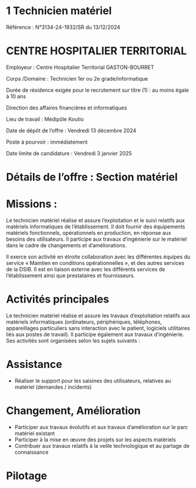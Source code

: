 # 1 Technicien matériel

Référence : N°3134-24-1932/SR du 13/12/2024

# CENTRE HOSPITALIER TERRITORIAL

Employeur : Centre Hospitalier Territorial GASTON-BOURRET

Corps /Domaine : Technicien 1er ou 2e grade/informatique

Durée de résidence exigée pour le recrutement sur titre (1) : au moins égale à 10 ans

Direction des affaires financières et informatiques

Lieu de travail : Médipôle Koutio

Date de dépôt de l’offre : Vendredi 13 décembre 2024

Poste à pourvoir : immédiatement

Date limite de candidature : Vendredi 3 janvier 2025

# Détails de l’offre : Section matériel

# Missions :

Le technicien matériel réalise et assure l’exploitation et le suivi relatifs aux matériels informatiques de l’établissement. Il doit fournir des équipements matériels fonctionnels, opérationnels en production, en réponse aux besoins des utilisateurs. Il participe aux travaux d’ingénierie sur le matériel dans le cadre de changements et d’améliorations.

Il exerce son activité en étroite collaboration avec les différentes équipes du service « Maintien en conditions opérationnelles », et des autres services de la DSIB. Il est en liaison externe avec les différents services de l’établissement ainsi que prestataires et fournisseurs.

# Activités principales

Le technicien matériel réalise et assure les travaux d’exploitation relatifs aux matériels informatiques (ordinateurs, périphériques, téléphones, appareillages particuliers sans interaction avec le patient, logiciels utilitaires liés aux postes de travail). Il participe également aux travaux d’ingénierie. Ses activités sont organisées selon les sujets suivants :

# Assistance

- Réaliser le support pour les saisines des utilisateurs, relatives au matériel (demandes / incidents)

# Changement, Amélioration

- Participer aux travaux évolutifs et aux travaux d’amélioration sur le parc matériel existant
- Participer à la mise en œuvre des projets sur les aspects matériels
- Contribuer aux travaux relatifs à la veille technologique et au partage de connaissance

# Pilotage